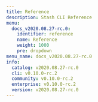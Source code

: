 ```yaml
---
title: Reference
description: Stash CLI Reference
menu:
  docs_v2020.08.27-rc.0:
    identifier: reference
    name: Reference
    weight: 1000
    pre: dropdown
menu_name: docs_v2020.08.27-rc.0
info:
  catalog: v2020.08.27-rc.0
  cli: v0.10.0-rc.2
  community: v0.10.0-rc.2
  enterprise: v0.10.0-rc.2
  version: v2020.08.27-rc.0
---
```


